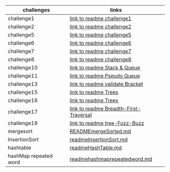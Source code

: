 | challenges            | links                                                        |
|-----------------------|--------------------------------------------------------------|
| challenge1            | [link to readme challenge1](READMEcc1.md)                    |
| challenge2            | [link to readme challenge2](READMEcc2.md)                    |
| challenge5            | [link to readme challenge5](readmecc5.md)                    |
| challenge6            | [link to readme challenge6](readmecc6.md)                    |
| challenge7            | [link to readme challenge7](readmecc7.md)                    |
| challenge8            | [link to readme challenge8](README8.md)                      |
| challenge10           | [link to readme Stack & Queue](ReadmeDS.md)                  |
| challenge11           | [link to readme Pseudo Queue](ReadmePS.md)                   |   
| challenge13           | [link to readme validate Bracket](README13.md)               |
| challenge15           | [link to readme Trees](README15.md)                          |
| challenge16           | [link to readme Trees](README16.md)                          |
| challenge17           | [link to readme Breadth-First-Traversal](README17.md)        |
| challenge18           | [link to readme tree-Fuzz-Buzz](README18.md)                 |
| mergesort             | [READMEmergeSorted.md](READMEmergeSorted.md)                 |
| InsertionSort         | [readmeInsertionSort.md](readmeInsertionSort.md)             |
| hashtable             | [readmeHashTable.md](readmeHashTable.md)                     |
| hashMap repeated word | [readmehashmaprepeatedword.md](readmehashmaprepeatedword.md) |





